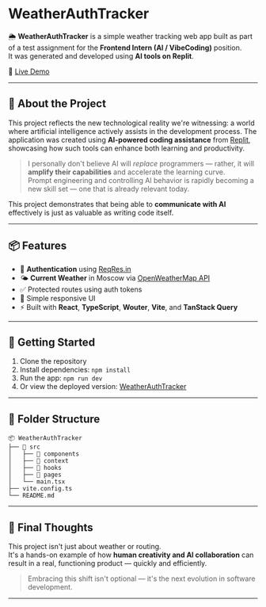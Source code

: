 # WeatherAuthTracker

🌦️ **WeatherAuthTracker** is a simple weather tracking web app built as part of a test assignment for the **Frontend Intern (AI / VibeCoding)** position.  
It was generated and developed using **AI tools on Replit**.

🔗 [Live Demo](https://pahumbiu.github.io/WeatherAuthTracker/)

---

## 🧠 About the Project

This project reflects the new technological reality we're witnessing: a world where artificial intelligence actively assists in the development process. The application was created using **AI-powered coding assistance** from [Replit](https://replit.com/), showcasing how such tools can enhance both learning and productivity.

> I personally don't believe AI will *replace* programmers — rather, it will **amplify their capabilities** and accelerate the learning curve.  
> Prompt engineering and controlling AI behavior is rapidly becoming a new skill set — one that is already relevant today.

This project demonstrates that being able to **communicate with AI** effectively is just as valuable as writing code itself.

---

## 📦 Features

- 🔐 **Authentication** using [ReqRes.in](https://reqres.in/)
- 🌤️ **Current Weather** in Moscow via [OpenWeatherMap API](https://openweathermap.org/)
- ✅ Protected routes using auth tokens
- 📱 Simple responsive UI
- ⚡ Built with **React**, **TypeScript**, **Wouter**, **Vite**, and **TanStack Query**

---

## 🚀 Getting Started

1. Clone the repository
2. Install dependencies: `npm install`
3. Run the app: `npm run dev`
4. Or view the deployed version: [WeatherAuthTracker](https://laprofessional.github.io/WeatherAuthTracker/)

---

## 📁 Folder Structure

```
📦 WeatherAuthTracker  
├── 📂 src  
│   ├── 📂 components  
│   ├── 📂 context  
│   ├── 📂 hooks  
│   ├── 📂 pages  
│   └── main.tsx  
├── vite.config.ts  
└── README.md  
```

---

## 🤝 Final Thoughts

This project isn't just about weather or routing.  
It's a hands-on example of how **human creativity and AI collaboration** can result in a real, functioning product — quickly and efficiently.

> Embracing this shift isn't optional — it's the next evolution in software development.

---
